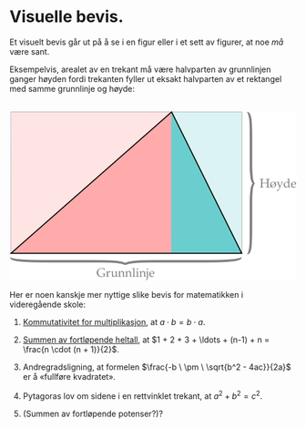 # Visuelle bevis.

Et visuelt bevis går ut på å se i en figur eller i et sett av figurer, at noe *må* være sant.

Eksempelvis, arealet av en trekant må være halvparten av grunnlinjen ganger høyden fordi trekanten fyller ut eksakt halvparten av et rektangel med samme grunnlinje og høyde:

&nbsp;&nbsp;&nbsp;&nbsp;&nbsp;&nbsp;&nbsp;&nbsp;<img src="./figurer/trekantareal.svg">

Her er noen kanskje mer nyttige slike bevis for matematikken i videregående skole:

1. [Kommutativitet for multiplikasjon](./01%20kommutativitet%20for%20multiplikasjon/kommutativitet%20for%20multiplikasjon.md), at
   $a \cdot b = b \cdot a$.

2. [Summen av fortløpende heltall](./02%20sum%20av%20fortløpende%20heltall/sum%20av%20fortløpende%20heltall.md), at $1 + 2 + 3 + \ldots + (n-1) + n = \frac{n \cdot (n + 1)}{2}$.

3. Andregradsligning, at formelen $\frac{-b \ \pm \ \sqrt{b^2 - 4ac}}{2a}$ er å «fullføre kvadratet».

4. Pytagoras lov om sidene i en rettvinklet trekant, at $a^2 + b^2 = c^2$.

5. (Summen av fortløpende potenser?)?

